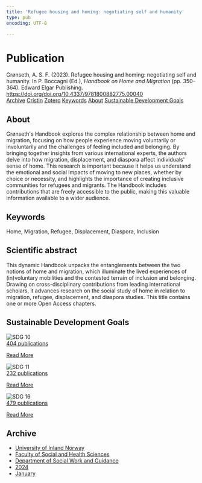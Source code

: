 ```yaml
---
title: 'Refugee housing and homing: negotiating self and humanity'
type: pub
encoding: UTF-8

---
```

<h1>Publication</h1>
<article id="csl-bib-container-9VM6GTAA" class="csl-bib-container">
  <div class="csl-bib-body"> <div class="csl-entry">Grønseth, A. S. F. (2023). Refugee housing and homing: negotiating self and humanity. In P. Boccagni (Ed.), <i>Handbook on Home and Migration</i> (pp. 350–364). Edward Elgar Publishing. <a href="https://doi.org/doi.org/10.4337/9781800882775.00040">https://doi.org/doi.org/10.4337/9781800882775.00040</a></div> </div>
  <div class="csl-bib-buttons">
    <a href="#taxonomy-article-9VM6GTAA" alt="archive" class="csl-bib-button">Archive</a>
    <a href="https://app.cristin.no/results/show.jsf?id=2235414" alt="Cristin" class="csl-bib-button">Cristin</a>
    <a href="http://zotero.org/groups/5881554/items/9VM6GTAA" alt="Zotero" class="csl-bib-button">Zotero</a>
    <a href="#keywords-article-9VM6GTAA" alt="keywords" class="csl-bib-button">Keywords</a>
    <a href="#about-article-9VM6GTAA" alt="about_pub" class="csl-bib-button">About</a>
    <a href="#sdg-article-9VM6GTAA" alt="sdg" class="csl-bib-button">Sustainable Development Goals</a>
  </div>
  <div id="csl-bib-meta-container-9VM6GTAA"></div>
</article>
<div id="csl-bib-meta-9VM6GTAA" class="csl-bib-meta">
  <article id="about-article-9VM6GTAA" class="about_pub-article">
    <h1>About</h1>
    Grønseth's Handbook explores the complex relationship between home and migration, focusing on how people experience moving voluntarily or involuntarily and the challenges of feeling included and belonging. By bringing together insights from various international experts, the authors delve into how migration, displacement, and diaspora affect individuals' sense of home. This research is important because it helps us understand the emotional and social impacts of moving to new places, whether by choice or necessity, and highlights the importance of creating inclusive communities for refugees and migrants. The Handbook includes contributions that are freely accessible to the public, making this valuable information available to a wider audience.
  </article>
  <article id="keywords-article-9VM6GTAA" class="keywords-article">
    <h1>Keywords</h1>
    Home, Migration, Refugee, Displacement, Diaspora, Inclusion
  </article>
  <article id="abstract-article-9VM6GTAA" class="abstract-article">
    <h1>Scientific abstract</h1>
    This dynamic Handbook unpacks the entanglements between the two notions of home and migration, which illuminate the lived experiences of (in)voluntary mobilities and the contested terrain of inclusion and belonging. Drawing on cross-disciplinary contributions from leading international scholars, it advances research on the social study of home in relation to migration, refugee, displacement, and diaspora studies. This title contains one or more Open Access chapters.
  </article>
  <article id="sdg-article-9VM6GTAA" class="sdg-article">
    <h1>Sustainable Development Goals</h1>
    <div class="sdg-container"><div id="sdg10" class="sdg">
        <img src="{{< params subfolder >}}images/sdg/sdg10_en.png" class="image" alt="SDG 10">
        <div class="sdg-overlay">
          <a href="/en/archive/?key=?sdg=10#archive" class="sdg-publication-count"><span>404</span> publications</a>
          <p><a href="https://sdgs.un.org/goals/goal10" class="sdg-read-more">Read More</a></p>
        </div>
      </div> <div id="sdg11" class="sdg">
        <img src="{{< params subfolder >}}images/sdg/sdg11_en.png" class="image" alt="SDG 11">
        <div class="sdg-overlay">
          <a href="/en/archive/?key=?sdg=11#archive" class="sdg-publication-count"><span>232</span> publications</a>
          <p><a href="https://sdgs.un.org/goals/goal11" class="sdg-read-more">Read More</a></p>
        </div>
      </div> <div id="sdg16" class="sdg">
        <img src="{{< params subfolder >}}images/sdg/sdg16_en.png" class="image" alt="SDG 16">
        <div class="sdg-overlay">
          <a href="/en/archive/?key=?sdg=16#archive" class="sdg-publication-count"><span>479</span> publications</a>
          <p><a href="https://sdgs.un.org/goals/goal16" class="sdg-read-more">Read More</a></p>
        </div>
      </div></div>
  </article>
  <article id="taxonomy-article-9VM6GTAA" class="taxonomy-article">
    <h1>Archive</h1>
    <ul>
      <li>
        <a href="/en/archive/?key=3DCRN523">University of Inland Norway</a>
      </li>
      <li>
        <a href="/en/archive/?key=IDKFS3MX">Faculty of Social and Health Sciences</a>
      </li>
      <li>
        <a href="/en/archive/?key=CU4VFGCV">Department of Social Work and Guidance</a>
      </li>
      <li>
        <a href="/en/archive/?key=85HRZ8WX">2024</a>
      </li>
      <li>
        <a href="/en/archive/?key=P46KGK7A">January</a>
      </li>
    </ul>
  </article>
</div>
